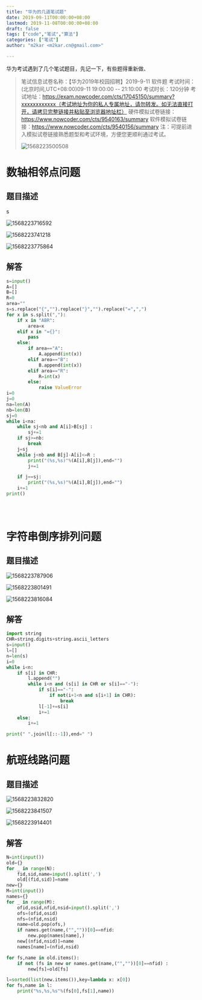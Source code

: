```yaml
---
title: "华为的几道笔试题"
date: 2019-09-11T00:00:00+08:00
lastmod: 2019-11-08T00:00:00+08:00
draft: false
tags: ["code","笔试","算法"]
categories: ["笔试"]
author: "m2kar <m2kar.cn@gmail.com>"

---
```


华为考试遇到了几个笔试题目，先记一下，有些题得重新做、
>笔试信息试卷名称：【华为2019年校园招聘】2019-9-11 软件题
>考试时间：(北京时间,UTC+08:00)09-11 19:00:00 -- 21:10:00
>考试时长：120分钟
>考试地址：https://exam.nowcoder.com/cts/17045150/summary?xxxxxxxxxxxx（考试地址为你的私人专属地址，请勿转发。如无法直接打开，请拷贝完整链接并粘贴至浏览器地址栏）
>硬件模拟试卷链接：https://www.nowcoder.com/cts/9540163/summary
>软件模拟试卷链接：https://www.nowcoder.com/cts/9540156/summary
>注：可提前进入模拟试卷链接熟悉题型和考试环境，方便您更顺利通过考试。
>
>![1568223500508](https://cdn.jsdelivr.net/gh/m2kar/bucket/img/1568223500508.png)

# 数轴相邻点问题
## 题目描述

s

![1568223716592](https://cdn.jsdelivr.net/gh/m2kar/bucket/img/1568223716592.png)

![1568223741218](https://cdn.jsdelivr.net/gh/m2kar/bucket/img/1568223741218.png)

![1568223775864](https://cdn.jsdelivr.net/gh/m2kar/bucket/img/1568223775864.png)
## 解答
```python
s=input()
A=[]
B=[]
R=0
area=""
s=s.replace("{","").replace("}","").replace("=",",")
for x in s.split(","):
    if x in "ABR":
        area=x
    elif x in "={}":
        pass
    else:
        if area=="A":
            A.append(int(x))
        elif area=="B":
            B.append(int(x))
        elif area=="R":
            R=int(x)
        else:
            raise ValueError
i=0
j=0
na=len(A)
nb=len(B)
sj=0
while i<na:
    while sj<nb and A[i]>B[sj] :
        sj+=1
    if sj>=nb:
        break
    j=sj
    while j<nb and B[j]-A[i]<=R :
        print("(%s,%s)"%(A[i],B[j]),end="")
        j+=1

    if j==sj:
        print("(%s,%s)"%(A[i],B[j]),end="")
    i+=1
print()
        
    
    


```

# 字符串倒序排列问题
## 题目描述
![1568223787906](https://cdn.jsdelivr.net/gh/m2kar/bucket/img/1568223787906.png)

![1568223801491](https://cdn.jsdelivr.net/gh/m2kar/bucket/img/1568223801491.png)

![1568223816084](https://cdn.jsdelivr.net/gh/m2kar/bucket/img/1568223816084.png)
## 解答
```python
import string
CHR=string.digits+string.ascii_letters
s=input()
l=[]
n=len(s)
i=0
while i<n:
    if s[i] in CHR:
        l.append("")
        while i<n and (s[i] in CHR or s[i]=="-"):
            if s[i]=="-":
                if not(i+1<n and s[i+1] in CHR):
                    break
            l[-1]+=s[i]
            i+=1
    else:
        i+=1

print(" ".join(l[::-1]),end=" ")
```
# 航班线路问题
## 题目描述
![1568223832820](https://cdn.jsdelivr.net/gh/m2kar/bucket/img/1568223832820.png)

![1568223841507](https://cdn.jsdelivr.net/gh/m2kar/bucket/img/1568223841507.png)

![1568223914401](https://cdn.jsdelivr.net/gh/m2kar/bucket/img/1568223914401.png)
## 解答
```python
N=int(input())
old={}
for _ in range(N):
    fid,sid,name=input().split(',')
    old[(fid,sid)]=name
new={}
M=int(input())
names={}
for _ in range(M):
    ofid,osid,nfid,nsid=input().split(',')
    ofs=(ofid,osid)
    nfs=(nfid,nsid)
    name=old.pop(ofs,)
    if names.get(name,("",""))[0]==nfid:
        new.pop(names[name],)
    new[(nfid,nsid)]=name
    names[name]=(nfid,nsid)

for fs,name in old.items():
    if not (fs in new or names.get(name,("",""))[0]==nfid) :
        new[fs]=old[fs]

l=sorted(list(new.items()),key=lambda x: x[0])
for fs,name in l:
    print("%s,%s,%s"%(fs[0],fs[1],name))

```